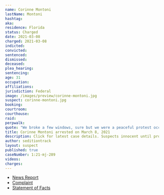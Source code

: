 ```yaml
---
name: Corinne Montoni
lastName: Montoni
hashtag:
aka:
residence: Florida
status: Charged
date: 2021-03-08
charged: 2021-03-08
indicted:
convicted: 
sentenced: 
dismissed: 
deceased:
plea_hearing:
sentencing:
age: 31
occupation:
affiliations:
jurisdiction: Federal
image: /images/preview/corinne-montoni.jpg
suspect: corinne-montoni.jpg
booking:
courtroom:
courthouse:
raid:
perpwalk:
quote: "We broke a few windows, sure but we were a peaceful protest occupying the people's property..."
title: Corinne Montoni arrested on March 8, 2021
description: Click for latest case details. Suspects innocent until proven guilty.
author: seditiontrack
layout: suspect
published: true
caseNumber: 1:21-mj-289
videos:
charges:
---
```

- [News Report](https://www.fox13news.com/news/lakeland-woman-charged-with-being-at-u-s-capitol-attack)
- [Complaint](https://www.justice.gov/usao-dc/case-multi-defendant/file/1378976/download)
- [Statement of Facts](https://www.justice.gov/usao-dc/case-multi-defendant/file/1378971/download)
